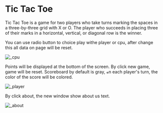 # Tic Tac Toe

Tic Tac Toe is a game for two players who take turns marking the spaces in a three-by-three grid with X or O. The player who succeeds in placing three of their marks in a horizontal, vertical, or diagonal row is the winner.

You can use radio button to choice play withe player or cpu, after change this all data on page will be reset.

![_cpu](https://user-images.githubusercontent.com/43343453/216640546-db2070e3-fe3c-483a-be74-2bd77f32043f.png)

Points will be displayed at the bottom of the screen. By click new game, game will be reset. Scoreboard by default is gray, هn each player's turn, the color of the score will be colored.

![_player](https://user-images.githubusercontent.com/43343453/216643252-bc200e9a-5eca-4e3f-9987-7065fd2e63f3.png)

By click about, the new window show about us text.

![_about](https://user-images.githubusercontent.com/43343453/216643646-5df41c8f-f1d7-4fa4-9809-e74df98b1127.png)